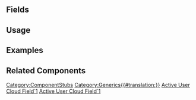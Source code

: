<languages></languages> <translate>

## Fields

## Usage

## Examples

## Related Components

</translate>

[Category:ComponentStubs](Category:ComponentStubs "wikilink")
[Category:Generics{{#translation:}}](Category:Generics{{#translation:}} "wikilink")
[Active User Cloud
Field\`1](Category:Components{{#translation:}} "wikilink") [Active User
Cloud
Field\`1](Category:Components:Cloud:Variables{{#translation:}} "wikilink")